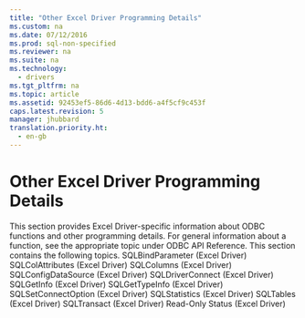 ```yaml
---
title: "Other Excel Driver Programming Details"
ms.custom: na
ms.date: 07/12/2016
ms.prod: sql-non-specified
ms.reviewer: na
ms.suite: na
ms.technology: 
  - drivers
ms.tgt_pltfrm: na
ms.topic: article
ms.assetid: 92453ef5-86d6-4d13-bdd6-a4f5cf9c453f
caps.latest.revision: 5
manager: jhubbard
translation.priority.ht: 
  - en-gb
---
```

# Other Excel Driver Programming Details
<?xml version="1.0" encoding="utf-8"?>
<developerConceptualDocument xmlns="http://ddue.schemas.microsoft.com/authoring/2003/5" xmlns:xlink="http://www.w3.org/1999/xlink" xmlns:xsi="http://www.w3.org/2001/XMLSchema-instance" xsi:schemaLocation="http://ddue.schemas.microsoft.com/authoring/2003/5 http://dduestorage.blob.core.windows.net/ddueschema/developer.xsd">
  <introduction>
    <alert class="note">
      <para>This section provides Excel Driver-specific information about ODBC functions and other programming details. For general information about a function, see the appropriate topic under <legacyLink xlink:href="b7a49774-f458-44ce-9a04-a0457501405b">ODBC API Reference</legacyLink>.</para>
    </alert>
    <para>This section contains the following topics.  </para>
    <list class="bullet">
      <listItem>
        <para>             <legacyLink xlink:href="40489bc5-3e2a-425e-892d-e0dc037f4d7a">SQLBindParameter (Excel Driver)</legacyLink>           </para>
      </listItem>
      <listItem>
        <para>             <legacyLink xlink:href="7c4833e3-ff0c-4313-9ab8-21379ceab656">SQLColAttributes (Excel Driver)</legacyLink>           </para>
      </listItem>
      <listItem>
        <para>             <legacyLink xlink:href="4bae3fcd-0287-4f79-ad7c-8f7ab2f6f940">SQLColumns (Excel Driver)</legacyLink>           </para>
      </listItem>
      <listItem>
        <para>             <legacyLink xlink:href="885b3bea-f4b6-4902-b994-f78a912b612f">SQLConfigDataSource (Excel Driver)</legacyLink>           </para>
      </listItem>
      <listItem>
        <para>             <legacyLink xlink:href="285cb1ea-f461-4596-97f2-fc57af05dede">SQLDriverConnect (Excel Driver)</legacyLink>           </para>
      </listItem>
      <listItem>
        <para>             <legacyLink xlink:href="fed4aea2-6d3d-4199-a5db-3d033eb63927">SQLGetInfo (Excel Driver)</legacyLink>           </para>
      </listItem>
      <listItem>
        <para>             <legacyLink xlink:href="708845be-e6a1-4677-8113-c52819a43fa4">SQLGetTypeInfo (Excel Driver)</legacyLink>           </para>
      </listItem>
      <listItem>
        <para>             <legacyLink xlink:href="528d21d1-4516-4497-9da4-7b87d77e622a">SQLSetConnectOption (Excel Driver)</legacyLink>           </para>
      </listItem>
      <listItem>
        <para>             <legacyLink xlink:href="02506664-8dcc-4bd0-a8bb-d49fcbdd5722">SQLStatistics (Excel Driver)</legacyLink>           </para>
      </listItem>
      <listItem>
        <para>             <legacyLink xlink:href="9410b686-4b5b-4b51-b5ef-f9d2e7a48faa">SQLTables (Excel Driver)</legacyLink>           </para>
      </listItem>
      <listItem>
        <para>             <legacyLink xlink:href="821b4535-cec3-4e59-b681-87faf9d51575">SQLTransact (Excel Driver)</legacyLink>           </para>
      </listItem>
      <listItem>
        <para>             <legacyLink xlink:href="ef5d773b-4f8f-4005-b985-84b53d8e9f9b">Read-Only Status (Excel Driver)</legacyLink>           </para>
      </listItem>
    </list>
  </introduction>
  <relatedTopics />
</developerConceptualDocument>